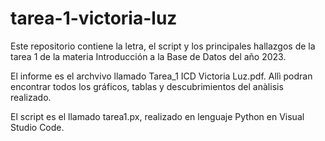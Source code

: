 # tarea-1-victoria-luz

Este repositorio contiene la letra, el script y los principales hallazgos de la tarea 1 de la materia Introducción a la Base de Datos del año 2023. 

El informe es el archvivo llamado Tarea_1 ICD Victoria Luz.pdf. Allì podran encontrar todos los gráficos, tablas y descubrimientos del anàlisis realizado. 

El script es el llamado tarea1.px, realizado en lenguaje Python en Visual Studio Code. 
